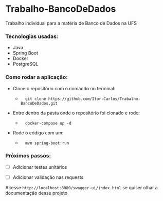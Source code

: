 # Trabalho-BancoDeDados
Trabalho individual para a matéria de Banco de Dados na UFS

### Tecnologias usadas:
 - Java
 - Spring Boot
 - Docker
 - PostgreSQL

### Como rodar a aplicação:
 * Clone o repositório com o comando no terminal:
    - ```
        git clone https://github.com/Itor-Carlos/Trabalho-BancoDeDados.git
       ```
 * Entre dentro da pasta onde o repositório foi clonado e rode:
    - ```
        docker-compose up -d
       ```
 * Rode o código com um:
    - ```
        mvn spring-boot:run
       ```




### Próximos passos:
 - [ ] Adicionar testes unitários
 - [ ] Adicionar validação nas requests




Acesse `http://localhost:8080/swagger-ui/index.html` se quiser olhar a documentação desse projeto


